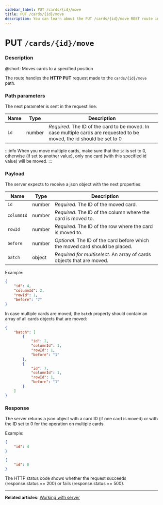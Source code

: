 ```yaml
---
sidebar_label: PUT /cards/{id}/move
title: PUT /cards/{id}/move
description: You can learn about the PUT /cards/{id}/move REST route in the documentation of the DHTMLX JavaScript Kanban library. Browse developer guides and API reference, try out code examples and live demos, and download a free 30-day evaluation version of DHTMLX Kanban.
---
```


# PUT `/cards/{id}/move`

### Description

@short: Moves cards to a specified position

The route handles the **HTTP PUT** request made to the `cards/{id}/move` path.

### Path parameters

The next parameter is sent in the request line:

| Name       | Type        | Description |
| ---------- | ----------- | ----------- |
| `id`       |  number   | *Required*. The ID of the card to be moved. In case multiple cards are requested to be moved, the id should be set to 0|

:::info
When you move multiple cards, make sure that the `id` is set to 0, otherwise (if set to another value), only one card (with this specified id value) will be moved.
:::

### Payload

The server expects to receive a json object with the next properties:

| Name        | Type        | Description |
| ----------- | ----------- | ----------- |
| `id`        | number      |*Required*. The ID of the moved card. |
| `columnId`  |  number     | *Required*. The ID of the column where the card is moved to.|
| `rowId`     |  number     | *Required*. The ID of the row where the card is moved to.|
| `before`    |  number     | *Optional*. The ID of the card before which the moved card should be placed.|
| `batch`     |  object     | *Required for multiselect*. An array of cards objects that are moved.|

Example:

~~~json
{
    "id": 4,
    "columnId": 2,
    "rowId": 1,
    "before": "7"
}
~~~

In case multiple cards are moved, the `batch` property should contain an array of all cards objects that are moved:

~~~json
{
    "batch": [
        {
            "id": 2,
            "columnId": 1,
            "rowId": 1,
            "before": "1"
        },
        {
            "id": 7,
            "columnId": 1,
            "rowId": 1,
            "before": "1"
        }
    ]
}
~~~

### Response

The server returns a json object with a card ID (if one card is moved) or with the ID set to 0 for the operation on multiple cards.

Example:

~~~json title="Response to the request for the single card operation"
{
    "id": 4
}
~~~

~~~json title="Response to the request for the multiple cards operation"
{
    "id": 0
}
~~~

The HTTP status code shows whether the request succeeds (response.status == 200) or fails (response.status == 500).

---

**Related articles**: [Working with server](guides/working_with_server.md)
